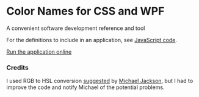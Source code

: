 # Color Names for CSS and WPF

A convenient software development reference and tool

For the definitions to include in an application, see [JavaScript code](./code/js/names/).

[Run the application online](https://SAKryukov.GitHub.io/colors-names-js-wpf/code/js)

### Credits

I used RGB to HSL conversion [suggested](https://gist.github.com/mjackson/5311256) by [Michael Jackson](https://gist.github.com/mjackson), but I had to improve the code and notify Michael of the potential problems.
